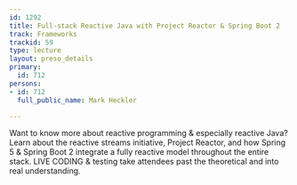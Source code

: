 ```yaml
---
id: 1292
title: Full-stack Reactive Java with Project Reactor & Spring Boot 2
track: Frameworks
trackid: 59
type: lecture
layout: preso_details
primary:
  id: 712
persons:
- id: 712
  full_public_name: Mark Heckler

---
```

Want to know more about reactive programming & especially reactive Java? Learn about the reactive streams initiative, Project Reactor, and how Spring 5 & Spring Boot 2 integrate a fully reactive model throughout the entire stack. LIVE CODING & testing take attendees past the theoretical and into real understanding.